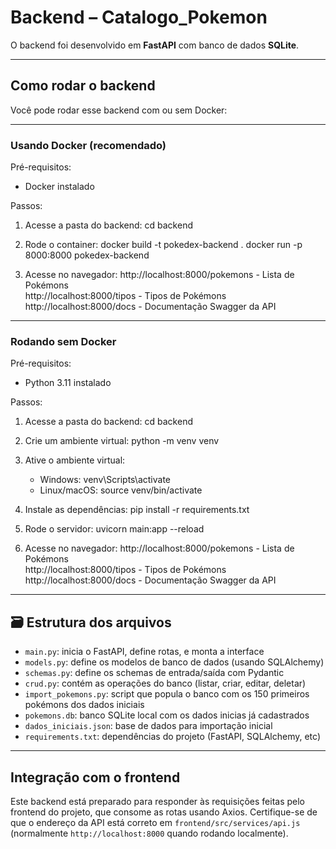 # Backend – Catalogo_Pokemon

O backend foi desenvolvido em **FastAPI** com banco de dados **SQLite**.

---

## Como rodar o backend

Você pode rodar esse backend com ou sem Docker:

---

### Usando Docker (recomendado)

Pré-requisitos:
- Docker instalado

Passos:

1. Acesse a pasta do backend:
   cd backend

2. Rode o container:
   docker build -t pokedex-backend .
   docker run -p 8000:8000 pokedex-backend

3. Acesse no navegador:
   http://localhost:8000/pokemons - Lista de Pokémons  
   http://localhost:8000/tipos - Tipos de Pokémons  
   http://localhost:8000/docs - Documentação Swagger da API

---

### Rodando sem Docker

Pré-requisitos:
- Python 3.11 instalado

Passos:

1. Acesse a pasta do backend:
   cd backend

2. Crie um ambiente virtual:
   python -m venv venv

3. Ative o ambiente virtual:
   - Windows:
     venv\Scripts\activate
   - Linux/macOS:
     source venv/bin/activate

4. Instale as dependências:
   pip install -r requirements.txt

5. Rode o servidor:
   uvicorn main:app --reload

6. Acesse no navegador:
   http://localhost:8000/pokemons - Lista de Pokémons  
   http://localhost:8000/tipos - Tipos de Pokémons  
   http://localhost:8000/docs - Documentação Swagger da API

---

## 🗃️ Estrutura dos arquivos

- `main.py`: inicia o FastAPI, define rotas, e monta a interface
- `models.py`: define os modelos de banco de dados (usando SQLAlchemy)
- `schemas.py`: define os schemas de entrada/saída com Pydantic
- `crud.py`: contém as operações do banco (listar, criar, editar, deletar)
- `import_pokemons.py`: script que popula o banco com os 150 primeiros pokémons dos dados iniciais
- `pokemons.db`: banco SQLite local com os dados inicias já cadastrados
- `dados_iniciais.json`: base de dados para importação inicial
- `requirements.txt`: dependências do projeto (FastAPI, SQLAlchemy, etc)

---

## Integração com o frontend

Este backend está preparado para responder às requisições feitas pelo frontend do projeto, que consome as rotas usando Axios. Certifique-se de que o endereço da API está correto em `frontend/src/services/api.js` (normalmente `http://localhost:8000` quando rodando localmente).
